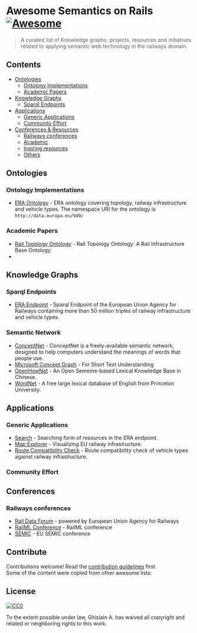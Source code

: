 # Awesome Semantics on Rails [![Awesome](https://awesome.re/badge.svg)](https://awesome.re)

> A curated list of Knowledge graphs, projects, resources and initiatives related to applying semantic web technology in the railways domain.

## Contents

* [Ontologies](#ontologies)
  * [Ontology Implementations](#ontology-implementations)
  * [Academic Papers](#academic-papers) 
* [Knowledge Graphs](#knowledge-graphs)
  * [Sparql Endpoints](#sparql-endpoints)
* [Applications](#applications)
  * [Generic Applications](#generic-applications)
  * [Community Effort](#community-effort)
* [Conferences & Resources](#conferences)
  * [Railways conferences](#railways-conferences)
  * [Academic](#academic)
  * [Inpiring resources](#inspiring-resources)
  * [Others](#others)

## Ontologies

### Ontology Implementations

* [ERA Ontology](https://data-interop.era.europa.eu/era-vocabulary/) - ERA ontology covering topology, railway infrastructure and vehicle types. The namespace URI for the ontology is `http://data.europa.eu/949/`


### Academic Papers

* [Rail Topology Ontology](https://arxiv.org/abs/2107.04378) - Rail Topology Ontology: A Rail Infrastructure Base Ontology.
* 


## Knowledge Graphs

### Sparql Endpoints

* [ERA Endpoint](https://virtuoso.ecdp.tech.ec.europa.eu/sparql) - Sparql Endpoint of the European Union Agency for Railways containing more than 50 million triples of railway infrastructure and vehicle types. 


### Semantic Network

* [ConceptNet](http://conceptnet.io/) - ConceptNet is a freely-available semantic network, designed to help computers understand the meanings of words that people use.
* [Microsoft Concept Graph](https://concept.research.microsoft.com/) - For Short Text Understanding
* [OpenHowNet](https://openhownet.thunlp.org) - An Open Sememe-based Lexical Knowledge Base in Chinese.
* [WordNet](http://wordnet.princeton.edu/) - A free large lexical database of English from Princeton University.



## Applications

### Generic Applications

* [Search](https://data-interop.era.europa.eu/search) - Searching form of resources in the ERA endpoint.
* [Map Explorer](https://data-interop.era.europa.eu/map-explorer) - Visualizing EU railway infrastructure.
* [Route Compatibility Check](https://data-interop.era.europa.eu/route-compatibility) - Route compatibility check of vehicle types against railway infrastructure.


### Community Effort


## Conferences

### Railways conferences

* [Rail Data Forum](https://www.era.europa.eu/content/rail-data-forum-2024) - powered by European Union Agency for Railways
* [RailML Conference](hhttps://www.railml.org/en/public-relations/news/reader/44th-railml-conference.html) - RailML conference
* [SEMIC](https://joinup.ec.europa.eu/collection/semic-support-centre/semic-conference) - EU SEMIC conference
  


## Contribute

Contributions welcome! Read the [contribution guidelines](contributing.md) first.  
Some of the content were copied from other awesome lists:  


## License

[![CC0](http://mirrors.creativecommons.org/presskit/buttons/88x31/svg/cc-zero.svg)](http://creativecommons.org/publicdomain/zero/1.0)

To the extent possible under law, Ghislain A. has waived all copyright and related or neighboring rights to this work.
